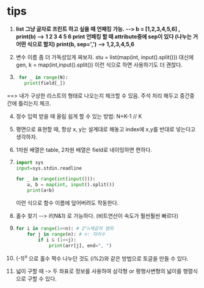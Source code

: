 # tips



1. **list 그냥 글자로 프린트 하고 싶을 때 언패킹 가능.**
   **--> b = [1,2,3,4,5,6] , print(b)
   --> 1 2 3 4 5 6
   print 언패킹 할 때 attribute중에 sep이 있다 (나누는 거 어떤 식으로 할지)
   print(b, sep=',')**
   **--> 1,2,3,4,5,6**

2. 변수 이름 좀 더 가독성있게 짜보자.
   stu = list(map(int, input().split())) 대신에
   gen, k = map(int,input().split()) 이런 식으로 하면 사용하기도 더 괜찮다.

3. ```python
    for _ in range(N):
      print(field[_])
    ```

  ==> 내가 구상한 리스트의 형태로 나오는지 체크할 수 있음. 주석 처리 해두고 중간중간에 틀리는지 체크.


4. 정수 입력 받을 때 올림 쉽게 할 수 있는 방법: N+K-1 // K



5. 평면으로 표현할 때, 항상 x, y는 설계대로 해놓고 index에 x,y를 반대로 넣는다고 생각하자.



6. 1차원 배열은 table, 2차원 배열은 field로 네이밍하면 편하다.



7. ```python
   import sys
   input=sys.stdin.readline
   
   for _ in range(int(input())):
       a, b = map(int, input().split())
       print(a+b)
   ```

   이런 식으로 함수 이름에 덮어버려도 작동한다.



8. 홀수 찾기 --> if(N&1) 로 가능하다. (비트연산이 속도가 훨씬훨씬 빠르다)



9. ```python
   for i in range(1<<n): # 2^n제곱의 범위
       for j in range(n): # n: 자리수
           if i & (1<<j):
               print(arr[j], end=", ")
   ```



10. (-1)<sup>n</sup> 으로 홀수 짝수 나누던 것도 (i%2)와 같은 방법으로 토글을 만들 수 있다.



11. 넓이 구할 때
    -> 두 좌표로 정보를 사용하여 삼각형 or 평행사변형의 넓이를 행렬식으로 구할 수 있다.